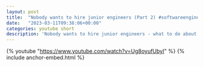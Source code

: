 ```yaml
---
layout: post
title:  "Nobody wants to hire junior engineers (Part 2) #softwareengineering #programming #coding"
date:   "2023-03-11T09:38:06+00:00"
categories: youtube short
description: 'Nobody wants to hire junior engineers - what to do about it'
---
```

{% youtube  "https://www.youtube.com/watch?v=Ug8oyufUbyI" %}
{% include anchor-embed.html %}
